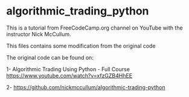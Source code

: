 # algorithmic_trading_python
This is a tutorial from FreeCodeCamp.org channel on YouTube with the instructor Nick McCullum.

This files contains some modification from the original code

The original code can be found on:

1- Algorithmic Trading Using Python - Full Course https://www.youtube.com/watch?v=xfzGZB4HhEE

2- https://github.com/nickmccullum/algorithmic-trading-python
